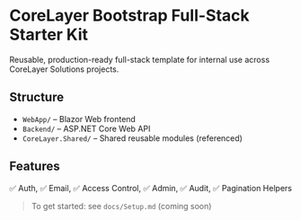 # CoreLayer Bootstrap Full-Stack Starter Kit

Reusable, production-ready full-stack template for internal use across CoreLayer Solutions projects.

## Structure
- `WebApp/` – Blazor Web frontend
- `Backend/` – ASP.NET Core Web API
- `CoreLayer.Shared/` – Shared reusable modules (referenced)

## Features
✅ Auth, ✅ Email, ✅ Access Control, ✅ Admin, ✅ Audit, ✅ Pagination Helpers

> To get started: see `docs/Setup.md` (coming soon)


